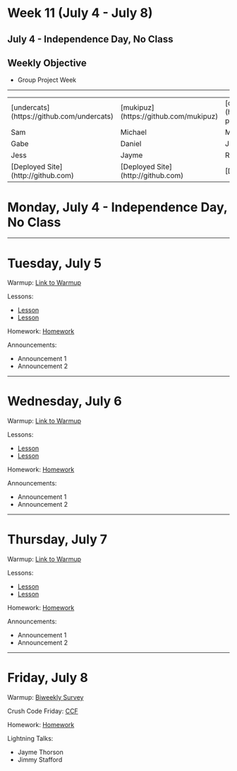 # Week 11 (July 4 - July 8)

## July 4 - Independence Day, No Class
## Weekly Objective

- Group Project Week
---

<table>
<tr>
  <td>[undercats](https://github.com/undercats)</td>
  <td>[mukipuz](https://github.com/mukipuz)</td>
  <td>[chernobyl-pod](https://github.com/orgs/chernobyl-pod)</td>
  <td>[foo-baristas](https://github.com/foo-baristas)</td>
</tr>
<tr>
  <td>Sam</td>
  <td>Michael</td>
  <td>Mike</td>
  <td>Jeremy</td>
</tr>
<tr>
  <td>Gabe</td>
  <td>Daniel</td>
  <td>Jimmy</td>
  <td>Kristen</td>
</tr>
<tr>
  <td>Jess</td>
  <td>Jayme</td>
  <td>Roy</td>
  <td>Vy</td>
</tr>
<tr>
  <td>[Deployed Site](http://github.com)</td>
  <td>[Deployed Site](http://github.com)</td>
  <td>[Deployed Site](http://github.com)</td>
  <td>[Deployed Site](http://github.com)</td>
</tr>
</table>











# Monday, July 4 - Independence Day, No Class

---

# Tuesday, July 5

Warmup: [Link to Warmup](http://github.com/gSchool)

Lessons:
- [Lesson](/cohorts/68/student_dashboard)
- [Lesson](/cohorts/68/student_dashboard)

Homework: [Homework](/cohorts/68/student_dashboard)

Announcements:
- Announcement 1
- Announcement 2

---

# Wednesday, July 6

Warmup: [Link to Warmup](http://github.com/gSchool)

Lessons:
- [Lesson](/cohorts/68/student_dashboard)
- [Lesson](/cohorts/68/student_dashboard)

Homework: [Homework](/cohorts/68/student_dashboard)

Announcements:
- Announcement 1
- Announcement 2

---

# Thursday, July 7

Warmup: [Link to Warmup](http://github.com/gSchool)

Lessons:
- [Lesson](/cohorts/68/student_dashboard)
- [Lesson](/cohorts/68/student_dashboard)

Homework: [Homework](/cohorts/68/student_dashboard)

Announcements:
- Announcement 1
- Announcement 2

---

# Friday, July 8

Warmup: [Biweekly Survey](https://docs.google.com/forms/d/1XsnxPufkGL24Bnsa_8IxcyJT6-VudP4QC9VqbTbctAw/viewform?usp=send_form)

Crush Code Friday: [CCF](/cohorts/68/student_dashboard)

Homework: [Homework](/cohorts/68/student_dashboard)

Lightning Talks:
- Jayme Thorson
- Jimmy Stafford
